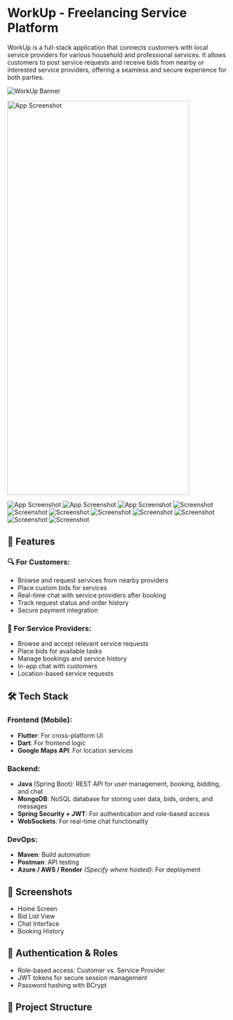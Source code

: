 # WorkUp - Freelancing Service Platform

WorkUp is a full-stack application that connects customers with local service providers for various household and professional services. It allows customers to post service requests and receive bids from nearby or interested service providers, offering a seamless and secure experience for both parties.

![WorkUp Banner](assets/banner.png) <!-- Optional image if available -->

<img src="./screenshots/allCategories.jpg" alt="App Screenshot" width="414" height="896">

![App Screenshot](./screenshots/allCategories.jpg)
![App Screenshot](./screenshots/bidDetail.jpg)
![App Screenshot](./screenshots/bidding.jpg)
![Screenshot](./screenshots/bidding1.jpg)
![Screenshot](./screenshots/bidding2.jpg)
![Screenshot](./screenshots/logincustomer.jpg)
![Screenshot](./screenshots/loginserviceprovider.jpg)
![Screenshot](./screenshots/orderhistory.jpg)
![Screenshot](./screenshots/place%20order.jpg)
![Screenshot](./screenshots/profile.jpg)
![Screenshot](./screenshots/selectdate.jpg)







## 🌟 Features

### 🔍 For Customers:
- Browse and request services from nearby providers
- Place custom bids for services
- Real-time chat with service providers after booking
- Track request status and order history
- Secure payment integration

### 💼 For Service Providers:
- Browse and accept relevant service requests
- Place bids for available tasks
- Manage bookings and service history
- In-app chat with customers
- Location-based service requests

## 🛠️ Tech Stack

### Frontend (Mobile):
- **Flutter**: For cross-platform UI
- **Dart**: For frontend logic
- **Google Maps API**: For location services

### Backend:
- **Java** (Spring Boot): REST API for user management, booking, bidding, and chat
- **MongoDB**: NoSQL database for storing user data, bids, orders, and messages
- **Spring Security + JWT**: For authentication and role-based access
- **WebSockets**: For real-time chat functionality

### DevOps:
- **Maven**: Build automation
- **Postman**: API testing
- **Azure / AWS / Render** *(Specify where hosted)*: For deployment

## 📱 Screenshots

<!-- Replace with actual image paths -->
- Home Screen  
- Bid List View  
- Chat Interface  
- Booking History

## 🔐 Authentication & Roles

- Role-based access: Customer vs. Service Provider
- JWT tokens for secure session management
- Password hashing with BCrypt

## 🧩 Project Structure

